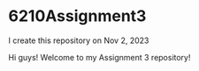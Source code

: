 # 6210Assignment3
I create this repository on Nov 2, 2023

Hi guys! Welcome to my Assignment 3 repository!
